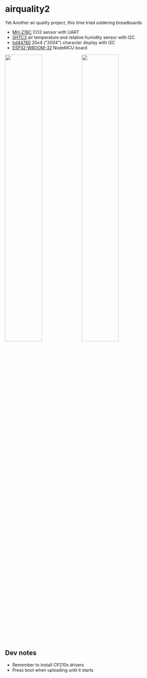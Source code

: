 # airquality2

Yet Another air quality project, this time tried soldering breadboards

- [MH-Z19C](https://www.winsen-sensor.com/d/files/infrared-gas-sensor/mh-z19c-pins-type-co2-manual-ver1_0.pdf) CO2 sensor with UART
- [SHTC3](https://www.dfrobot.com/product-2436.html) air temperature and relative humidity sensor with I2C
- [hd44780](https://www.berrybase.de/en/alphanumerisches-lcd-20x4-blau/weiss?c=124) 20x4 ("2004") character display with I2C
- [ESP32-WROOM-32](https://www.berrybase.de/en/esp32-nodemcu-development-board) NodeMCU board

<img src="https://github.com/user-attachments/assets/c43516be-7d00-497e-be0b-3b1a39439e34" width="49%" />
<img src="https://github.com/user-attachments/assets/78ea7090-064f-4274-a63b-afe810885b9f" width="49%" />

## Dev notes

- Remember to install CP210x drivers
- Press boot when uploading until it starts
